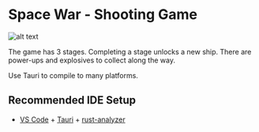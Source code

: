 # Space War - Shooting Game

![alt text](https://github.com/slumpmax/SpaceWar/blob/main/images/preview-wide.png?raw=true)

The game has 3 stages.
Completing a stage unlocks a new ship.
There are power-ups and explosives to collect along the way.

Use Tauri to compile to many platforms.

## Recommended IDE Setup

- [VS Code](https://code.visualstudio.com/) + [Tauri](https://marketplace.visualstudio.com/items?itemName=tauri-apps.tauri-vscode) + [rust-analyzer](https://marketplace.visualstudio.com/items?itemName=rust-lang.rust-analyzer)
